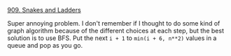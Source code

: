 [909. Snakes and Ladders](https://leetcode.com/problems/snakes-and-ladders/)

Super annoying problem. I don't remember if I thought to do some kind of graph algorithm because of the different choices at each step, but the best solution is to use BFS. Put the next `i + 1` to `min(i + 6, n**2)` values in a queue and pop as you go. 